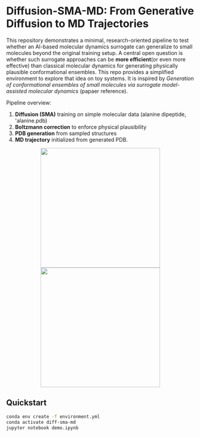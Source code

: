 # Diffusion-SMA-MD: From Generative Diffusion to MD Trajectories

This repository demonstrates a minimal, research-oriented pipeline to test whether an AI-based molecular dynamics surrogate can generalize to small molecules beyond the original training setup.
A central open question is whether such surrogate approaches can be **more efficient**(or even more effective) than classical molecular dynamics for generating physically plausible conformational ensembles.
This repo provides a simplified environment to explore that idea on toy systems.
It is inspired by *Generation of conformational ensembles of small molecules via surrogate model-assisted molecular dynamics* (papaer reference).

Pipeline overview: 
1. **Diffusion (SMA)** training on simple molecular data (alanine dipeptide, 'alanine.pdb)
2. **Boltzmann correction** to enforce physical plausibility
3. **PDB generation** from sampled structures
4. **MD trajectory** initialized from generated PDB.

<p align="center">
  <img src="results/loss_curve.png" width="320">
  <img src="results/energy_before_after.png" width="320">
</p>

## Quickstart

```bash
conda env create -f environment.yml
conda activate diff-sma-md
jupyter notebook demo.ipynb
